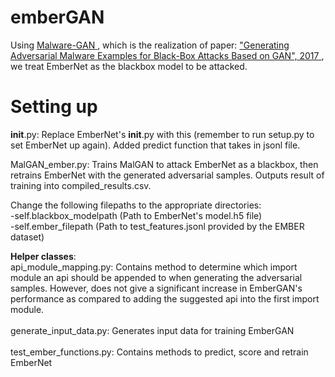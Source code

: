 # emberGAN

Using <a href="https://github.com/yanminglai/Malware-GAN"> Malware-GAN </a>, which is the realization of paper: <a href="https://arxiv.org/abs/1702.05983"> "Generating Adversarial Malware Examples for Black-Box Attacks Based on GAN", 2017 </a>, we treat EmberNet as the blackbox model to be attacked.

# Setting up
__init__.py: Replace EmberNet's __init__.py with this (remember to run setup.py to set EmberNet up again). Added predict function that takes in jsonl file. 

MalGAN_ember.py: Trains MalGAN to attack EmberNet as a blackbox, then retrains EmberNet with the generated adversarial samples. Outputs result of training into compiled_results.csv. 

Change the following filepaths to the appropriate directories: </br>
-self.blackbox_modelpath (Path to EmberNet's model.h5 file) </br>
-self.ember_filepath (Path to test_features.jsonl provided by the EMBER dataset) 

<b>Helper classes</b>: </br>
api_module_mapping.py: Contains method to determine which import module an api should be appended to when generating the adversarial samples. However, does not give a significant increase in EmberGAN's performance as compared to adding the suggested api into the first import module. </br></br>
generate_input_data.py: Generates input data for training EmberGAN </br></br>
test_ember_functions.py: Contains methods to predict, score and retrain EmberNet </br></br>

